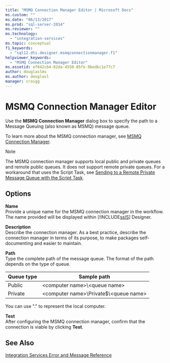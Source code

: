 ```yaml
---
title: "MSMQ Connection Manager Editor | Microsoft Docs"
ms.custom: ""
ms.date: "06/13/2017"
ms.prod: "sql-server-2014"
ms.reviewer: ""
ms.technology: 
  - "integration-services"
ms.topic: conceptual
f1_keywords: 
  - "sql12.dts.designer.msmqconnectionmanager.f1"
helpviewer_keywords: 
  - "MSMQ Connection Manager Editor"
ms.assetid: ef842cb4-82da-4550-85fe-9bedbc1e77c7
author: douglaslms
ms.author: douglasl
manager: craigg
---
```

# MSMQ Connection Manager Editor
  Use the **MSMQ Connection Manager** dialog box to specify the path to a Message Queuing (also known as MSMQ) message queue.  
  
 To learn more about the MSMQ connection manager, see [MSMQ Connection Manager](connection-manager/msmq-connection-manager.md).  
  
> [!NOTE]  
>  The MSMQ connection manager supports local public and private queues and remote public queues. It does not support remote private queues. For a workaround that uses the Script Task, see [Sending to a Remote Private Message Queue with the Script Task](control-flow/script-task.md).  
  
## Options  
 **Name**  
 Provide a unique name for the MSMQ connection manager in the workflow. The name provided will be displayed within [!INCLUDE[ssIS](../includes/ssis-md.md)] Designer.  
  
 **Description**  
 Describe the connection manager. As a best practice, describe the connection manager in terms of its purpose, to make packages self-documenting and easier to maintain.  
  
 **Path**  
 Type the complete path of the message queue. The format of the path depends on the type of queue.  
  
|Queue type|Sample path|  
|----------------|-----------------|  
|Public|\<computer name>\\<queue name\>|  
|Private|\<computer name>\Private$\\<queue name\>|  
  
 You can use "." to represent the local computer.  
  
 **Test**  
 After configuring the MSMQ connection manager, confirm that the connection is viable by clicking **Test**.  
  
## See Also  
 [Integration Services Error and Message Reference](../../2014/integration-services/integration-services-error-and-message-reference.md)  
  
  
